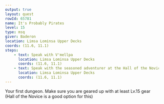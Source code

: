 ```yaml
---
output: true
layout: quest
rowId: 65781
name: It's Probably Pirates
level: 15
type: msq
giver: Baderon
location: Limsa Lominsa Upper Decks
coords: (11.6, 11.1)
steps:
    - text: Speak with V'mellpa
      location: Limsa Lominsa Upper Decks
      coords: (11.6, 11.1)
    - text: Speak with the seasoned adventurer at the Hall of the Novice.
      location: Limsa Lominsa Upper Decks
      coords: (11.6, 11.1)
---
```


Your first dungeon. Make sure you are geared up with at least Lv.15 gear (Hall of the Novice is a good option for this)
